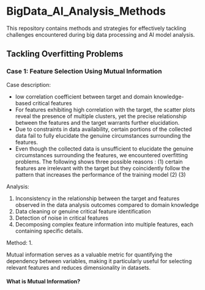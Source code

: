 # BigData_AI_Analysis_Methods
This repository contains methods and strategies for effectively tackling challenges encountered during big data processing and AI model analysis.
## Tackling Overfitting Problems
### Case 1: Feature Selection Using Mutual Information 
Case description: 
* low correlation coefficient between target and domain knowledge-based critical features
* For features exhibiting high correlation with the target, the scatter plots reveal the presence of multiple clusters, yet the precise relationship between the features and the target warrants further elucidation.
* Due to constraints in data availability, certain portions of the collected data fail to fully elucidate the genuine circumstances surrounding the features.
* Even though the collected data is unsufficient to elucidate the genuine circumstances surrounding the features, we encountered overfitting problems. The following shows three possible reasons : (1) certain features are irrelevant with the target but they coincidently follow the pattern that increases the performance of the training model (2)  (3)

Analysis:
1. Inconsistency in the relationship between the target and features observed in the data analysis outcomes compared to domain knowledge
2. Data cleaning or genuine critical feature identification
3. Detection of noise in critical features
4. Decomposing complex feature information into multiple features, each containing specific details.

Method:
1. 

  Mutual information serves as a valuable metric for quantifying the dependency between variables, making it particularly useful for selecting relevant features and reduces dimensionality in datasets.
#### What is Mutual Information?
